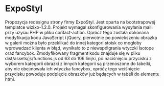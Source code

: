 # ExpoStyl
Propozycja redesignu strony firmy ExpoStyl. Jest oparta na bootstrapowej templatce wizixo-1.2.0. Projekt wymagał skonfigurowania wysyłania maili przy uzyciu PHP w pliku contact-action.
Oprócz tego została dokonana modyfikacja kodu JavaScript i jQuery, pierwotnie po powiekszeniu obrazka w galerii można było przeklikać do innej kategori stoisk co mogłoby wprowadzać klienta w błąd, wynikało to z niewspółgrania wtyczki Isotope oraz fancybox.
Zmodyfikowany fragment kodu znajduje się w pliku dist/assets/js/functions.js od 63 do 106 linijki, po naciśnięciu przycisku z wyborem kategorii obrazki z innych kategorii są przenoszone do tabelki, aby nie obejmowała ich wtyczka fancybox, opróćz tego wciśnięcie przycisku powoduje podpięcie obrazków już będących w tabeli do elementu html. 
